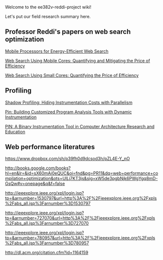 Welcome to the ee382v-reddi-project wiki!

Let's put our field research summary here.

## Professor Reddi's papers on web search optimization ##

[Mobile Processors for Energy-Efficient Web Search](http://users.ece.utexas.edu/~vjreddi/UT/Publications/Entries/2011/8/1_Mobile_Processors_for_Energy-Efficient_Web_Search%2C_In__i_IEEE_Transactions_on_Computer_Systems_(TOCS)__i_%2C_Vol._29%2C_No._4%2C_Article_9%2C_August_2011..html)

[Web Search Using Mobile Cores: Quantifying and Mitigating the Price of Efficiency](http://users.ece.utexas.edu/~vjreddi/UT/Publications/Entries/2010/6/1_Web_Search_Using_Mobile_Cores__Quantifying_and_Mitigating_the_Price_of_Efficiency%2C_In__i_Proceedings_of_the_37th_ACM_IEEE_International_Symposium_on_Computer_Architecture_(ISCA)__i_%2C_June_2010..html)

[Web Search Using Small Cores: Quantifying the Price of Efficiency](http://users.ece.utexas.edu/~vjreddi/UT/Publications/Entries/2009/8/1_Web_Search_Using_Small_Cores__Quantifying_the_Price_of_Efficiency%2C_In__i_Microsoft_Research_Technical_Report_(MSR-TR)-2009-105__i_%2C_August_2009..html)


## Profiling ##

[Shadow Profiling: Hiding Instrumentation Costs with Parallelism](http://users.ece.utexas.edu/~vjreddi/UT/Publications/Entries/2007/3/1_Shadow_Profiling__Hiding_Instrumentation_Costs_with_Parallelism%2C_In__i_Proceedings_of_the_5th_International_Conference_on_Code_Generation_and_Optimization_(CGO)__i_%2C_March_2007..html)

[Pin: Building Customized Program Analysis Tools with Dynamic Instrumentation](http://users.ece.utexas.edu/~vjreddi/UT/Publications/Entries/2005/6/1_Pin__Building_Customized_Program_Analysis_Tools_with_Dynamic_Instrumentation%2C_In__i_Proceedings_of_Programming_Language_Design_and_Implementation_(PLDI)__i_%2C_June_2005..html)

[PIN: A Binary Instrumentation Tool in Computer Architecture Research and Education](http://users.ece.utexas.edu/~vjreddi/UT/Publications/Entries/2004/6/1_PIN__A_Binary_Instrumentation_Tool_in_Computer_Architecture_Research_and_Education%2C_In__i_Proceedings_of_the_7th_International_Workshop_on_Computer_Architecture_Education_(WCAE)__i_%2C_June_2004..html)

## Web performance literatures ##

https://www.dropbox.com/sh/p39fh0d9dcsod3h/pZL4E-Y_nO

http://books.google.com/books?hl=en&lr=&id=sX60mAi0eQUC&oi=fnd&pg=PR11&dq=web+performance+compilation+optimization&ots=UlLj7KT3js&sig=xW5de3pgbNjk6PWgYgq8mD-GsQw#v=onepage&q&f=false

http://ieeexplore.ieee.org/xpl/login.jsp?tp=&arnumber=1530797&url=http%3A%2F%2Fieeexplore.ieee.org%2Fxpls%2Fabs_all.jsp%3Farnumber%3D1530797


http://ieeexplore.ieee.org/xpl/login.jsp?tp=&arnumber=727070&url=http%3A%2F%2Fieeexplore.ieee.org%2Fxpls%2Fabs_all.jsp%3Farnumber%3D727070

http://ieeexplore.ieee.org/xpl/login.jsp?tp=&arnumber=780957&url=http%3A%2F%2Fieeexplore.ieee.org%2Fxpls%2Fabs_all.jsp%3Farnumber%3D780957

http://dl.acm.org/citation.cfm?id=1164159
